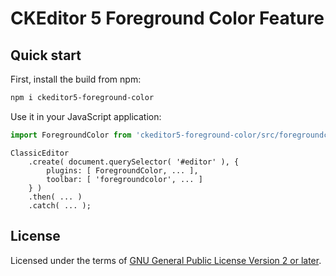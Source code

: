 CKEditor 5 Foreground Color Feature
===================================

## Quick start

First, install the build from npm:

```bash
npm i ckeditor5-foreground-color
```

Use it in your JavaScript application:

```js
import ForegroundColor from 'ckeditor5-foreground-color/src/foregroundcolor';
```

```example
ClassicEditor
    .create( document.querySelector( '#editor' ), {
        plugins: [ ForegroundColor, ... ],
        toolbar: [ 'foregroundcolor', ... ]
    } )
    .then( ... )
    .catch( ... );
```

## License

Licensed under the terms of [GNU General Public License Version 2 or later](http://www.gnu.org/licenses/gpl.html).